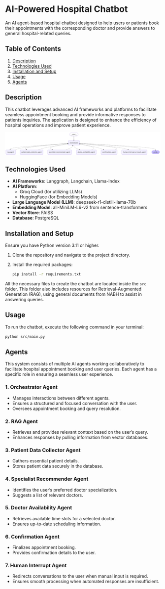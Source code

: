 # AI-Powered Hospital Chatbot

An AI agent-based hospital chatbot designed to help users or patients book their appointments with the corresponding doctor and provide answers to general hospital-related queries.

## Table of Contents

1. [Description](#description)
2. [Technologies Used](#technologies-used)
3. [Installation and Setup](#installation-and-setup)
4. [Usage](#usage)
5. [Agents](#agents)

## Description

This chatbot leverages advanced AI frameworks and platforms to facilitate seamless appointment booking and provide informative responses to patients inquiries. The application is designed to enhance the efficiency of hospital operations and improve patient experience.

![alt text](image.png)

## Technologies Used

- **AI Frameworks**: Langgraph, Langchain, Llama-Index
- **AI Platform**: 
  - Groq Cloud (for utilizing LLMs)
  - HuggingFace (for Embedding Models)
- **Large Language Model (LLM)**: deepseek-r1-distill-llama-70b
- **Embedding Model**: all-MiniLM-L6-v2 from sentence-transformers
- **Vector Store**: FAISS
- **Database**: PostgreSQL

## Installation and Setup

Ensure you have Python version 3.11 or higher.

1. Clone the repository and navigate to the project directory.
2. Install the required packages:

   ```bash
   pip install -r requirements.txt
   ```

All the necessary files to create the chatbot are located inside the `src` folder. This folder also includes resources for Retrieval-Augmented Generation (RAG), using general documents from NABH to assist in answering queries.

## Usage

To run the chatbot, execute the following command in your terminal:

```bash
python src/main.py
```

## Agents  

This system consists of multiple AI agents working collaboratively to facilitate hospital appointment booking and user queries. Each agent has a specific role in ensuring a seamless user experience.  

### 1. **Orchestrator Agent**  
   - Manages interactions between different agents.  
   - Ensures a structured and focused conversation with the user.  
   - Oversees appointment booking and query resolution.  

### 2. **RAG Agent**  
   - Retrieves and provides relevant context based on the user’s query.  
   - Enhances responses by pulling information from vector databases.  

### 3. **Patient Data Collector Agent**  
   - Gathers essential patient details.  
   - Stores patient data securely in the database.  

### 4. **Specialist Recommender Agent**  
   - Identifies the user’s preferred doctor specialization.  
   - Suggests a list of relevant doctors.  

### 5. **Doctor Availability Agent**  
   - Retrieves available time slots for a selected doctor.  
   - Ensures up-to-date scheduling information.  

### 6. **Confirmation Agent**  
   - Finalizes appointment booking.  
   - Provides confirmation details to the user.  

### 7. **Human Interrupt Agent**  
   - Redirects conversations to the user when manual input is required.  
   - Ensures smooth processing when automated responses are insufficient.  